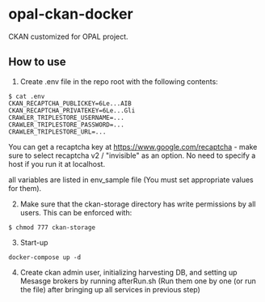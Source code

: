 # opal-ckan-docker
CKAN customized for OPAL project.

## How to use

1. Create .env file in the repo root with the following contents:
```
$ cat .env
CKAN_RECAPTCHA_PUBLICKEY=6Le...AIB
CKAN_RECAPTCHA_PRIVATEKEY=6Le...Gli
CRAWLER_TRIPLESTORE_USERNAME=...
CRAWLER_TRIPLESTORE_PASSWORD=...
CRAWLER_TRIPLESTORE_URL=...
```

You can get a recaptcha key at https://www.google.com/recaptcha - make sure to select recaptcha v2 / "invisible" as an option. No need to specify a host if you run it at localhost.

all variables are listed in env_sample file (You must set appropriate values for them).

2. Make sure that the ckan-storage directory has write permissions by all users. This can be enforced with:
```
$ chmod 777 ckan-storage
```

3. Start-up
```
docker-compose up -d
```

4. Create ckan admin user, initializing harvesting DB, and setting up Mesasge brokers by running afterRun.sh (Run them one by one (or run the file) after bringing up all services in previous step)
